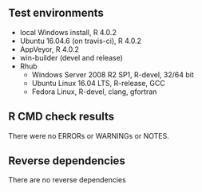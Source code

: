 ## Test environments

* local Windows install, R 4.0.2
* Ubuntu 16.04.6 (on travis-ci), R 4.0.2
* AppVeyor, R 4.0.2
* win-builder (devel and release)
* Rhub
    + Windows Server 2008 R2 SP1, R-devel, 32/64 bit
    + Ubuntu Linux 16.04 LTS, R-release, GCC
    + Fedora Linux, R-devel, clang, gfortran

## R CMD check results

There were no ERRORs or WARNINGs or NOTES.

## Reverse dependencies

There are no reverse dependencies

